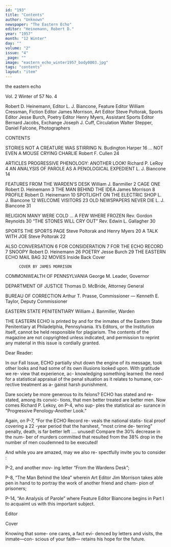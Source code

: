 ```yaml
---
id: "193"
title: "Contents"
author: "Unknown"
newspaper: "The Eastern Echo"
editor: "Heinemann, Robert D."
year: "1957"
month: "12 Winter"
day: ""
volume: "2"
issue: "4"
_page: ""
image: "eastern_echo_winter1957_body0003.jpg"
tags: "contents"
layout: "item"
---
```

the eastern echo

Vol. 2    Winter of 57    No. 4

Robert D. Heinemann, Editor
L. J. Biancone, Feature Editor
William Cressman, Fiction Editor
James Morrison, Art Editor
Steve Poltorak, Sports Editor
Jesse Burch, Poetry Editor
Henry Myers, Assistant Sports Editor
Bernard Jacobs, Exchange
Joseph J. Cuff, Circulation
Walter Stepper, Daniel Falcone, Photographers

CONTENTS

STORIES   NOT A CREATURE WAS STIRRING    N. Budington Harper   16
            ... NOT EVEN A MOUSE
          CRYING CHARLIE                    Robert F. Cullen   24

ARTICLES  PROGRESSIVE PHENOLOGY:
            ANOTHER LOOK!                   Richard P. LeRoy    4
          AN ANALYSIS OF PAROLE AS
            A PENOLOGICAL EXPEDIENT           L. J. Biancone   14

FEATURES  FROM THE WARDEN’S DESK        William J. Banmiller    2
          CAGE ONE                       Robert D. Heinemann    3
          THE MAN BEHIND THE IDEA             James Morrison    8
          PROFILE                        Robert D. Heinemann   10
          SPOTLIGHT ON THE ELECTRIC SHOP      L. J. Biancone   12
          WELCOME VISITORS                                     23
          OLD NEWSPAPERS NEVER DIE            L. J. Biancone   31

RELIGION  MANY WERE COLD
           ... A FEW WHERE FROZEN       Rev. Gordon Reynolds   30
          “THE STONES WILL CRY OUT”  Rev. Edwin L. Gallagher   30

SPORTS    THE SPORTS PAGE     Steve Poltorak and Henry Myers   20
          A TALK WITH JOE                     Steve Poltorak   22

ALSO      CONVERSATION                                          6
          FOR CONSIDERATION                                     7
          FOR THE ECHO RECORD                                   7
          SNOOPY                         Robert D. Heinemann   26
          POETRY                                 Jesse Burch   29
          THE EASTERN ECHO MAIL BAG                            32
          MOVIES                                Inside Back Cover

          COVER BY JAMES MORRISON

COMMONWEALTH OF PENNSYLVANIA
George M. Leader, Governor

DEPARTMENT OF JUSTICE
Thomas D. McBride, Attorney General

BUREAU OF CORRECTION
Arthur T. Prasse, Commissioner — Kenneth E. Taylor, Deputy Commissioner

EASTERN STATE PENITENTIARY
William J. Banmiller, Warden

THE EASTERN ECHO is printed by and for the inmates of the Eastern State Penitentiary at
Philadelphia, Pennsylvania. It’s Editors, or the Institution itself, cannot be held responsible for
plagiarism. The contents of the magazine are not copyrighted unless indicated, and permission to
reprint any material in this issue is cordially granted.

Dear Reader:

In our Fall Issue, 
ECHO partially shut
down the engine of its
message, took other looks
and had some of its own
illusions looked upon.
With gratitude we re-
view that experience, ac-
knowledging something
learned: the need for a
statistical appraisal of
the penal situation as it
relates to humane, cor-
rective treatment as a-
gainst harsh punishment.

Dare society be more
generous to its felons?
ECHO has stated and re-
stated, among its convic-
tions, that men better
treated are better men.
Now comes Richard P.
Lekoy, on P-4, who sup-
ples the statistical as-
surance in "Progressive
Penology-Another Look.”

Again, on P-7, “For
the ECHO Record re-
veals the national statis-
tical proof covering a 22
-year period that the
harshest, “most crime de-
terring” penalty, death,
is far better left ....
unused! Compare the
30% decrease in the num-
ber of murders committed
that resulted from the
38% drop in the number
of men coudemned to be
executed!

And while you are
amazed, may we also re-
spectfully invite you to
consider :

P-2, and another mov-
ing letter “From the
Wardens Desk”;

P-8, “The Man Behind
the Idea” wherein Art
Editor Jim Morrison
takes able pen in hand to
to portray the work of
another friend and cham-
pion of prisoners;

P-14, “An Analysis of
Parole” where Feature
Editor Biancone begins
in Part I to acquaimt
us with this important
subject.

Editor

Cover

Knowing that some-
one cares, a fact evi-
denced by letters and
visits, the inmate—con-
scious of your faith—
retains his hope for the
future.
